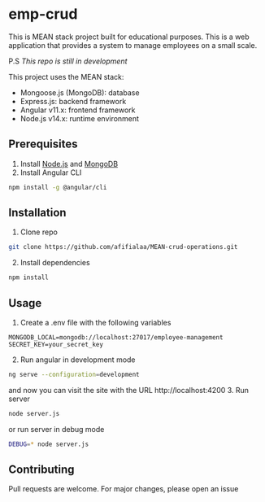 # emp-crud

This is MEAN stack project built for educational purposes. This is a web application that provides a system to manage employees on a small scale.
 
P.S *This repo is still in development*

This project uses the MEAN stack:

* Mongoose.js (MongoDB): database
* Express.js: backend framework
* Angular v11.x: frontend framework
* Node.js v14.x: runtime environment

## Prerequisites
1. Install [Node.js](https://nodejs.org/en/) and [MongoDB](https://www.mongodb.com)
2. Install Angular CLI
```bash
npm install -g @angular/cli
```

## Installation

1. Clone repo

```bash
git clone https://github.com/afifialaa/MEAN-crud-operations.git
```
2. Install dependencies

```bash
npm install
```

## Usage
1. Create a .env file with the following variables

```env
MONGODB_LOCAL=mongodb://localhost:27017/employee-management
SECRET_KEY=your_secret_key
```
2. Run angular in development mode
```bash
ng serve --configuration=development
```
and now you can visit the site with the URL http://localhost:4200
3. Run server
```bash
node server.js
```
or run server in debug mode
```bash
DEBUG=* node server.js
```

## Contributing
Pull requests are welcome. For major changes, please open an issue
